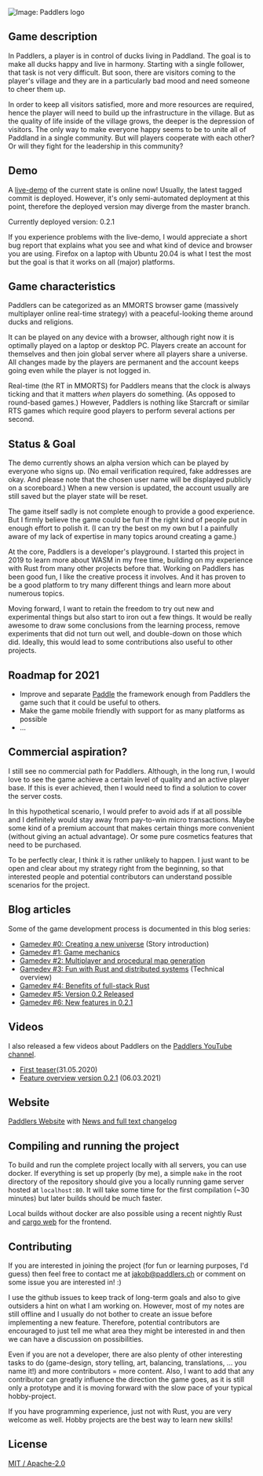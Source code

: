 ![Image: Paddlers logo](./paddlers-frontend/art/logo_text.png)

## Game description

In Paddlers, a player is in control of ducks living in Paddland.
The goal is to make all ducks happy and live in harmony.
Starting with a single follower, that task is not very difficult.
But soon, there are visitors coming to the player's village and they are in a particularly bad mood and need someone to cheer them up.

In order to keep all visitors satisfied, more and more resources are required, hence the player will need to build up the infrastructure in the village. But as the quality of life inside of the village grows, the deeper is the depression of visitors. The only way to make everyone happy seems to be to unite all of Paddland in a single community. But will players cooperate with each other? Or will they fight for the leadership in this community?

## Demo

A [live-demo](https://demo.paddlers.ch) of the current state is online now! Usually, the latest tagged commit is deployed. However, it's only semi-automated deployment at this point, therefore the deployed version may diverge from the master branch.

Currently deployed version: 0.2.1

If you experience problems with the live-demo, I would appreciate a short bug report that explains what you see and what kind of device and browser you are using. Firefox on a laptop with Ubuntu 20.04 is what I test the most but the goal is that it works on all (major) platforms.

## Game characteristics

Paddlers can be categorized as an MMORTS browser game (massively multiplayer online real-time strategy) with a peaceful-looking theme around ducks and religions.

It can be played on any device with a browser, although right now it is optimally played on a laptop or desktop PC.
Players create an account for themselves and then join global server where all players share a universe.
All changes made by the players are permanent and the account keeps going even while the player is not logged in.

Real-time (the RT in MMORTS) for Paddlers means that the clock is always ticking and that it matters *when* players do something. (As opposed to round-based games.)
However, Paddlers is nothing like Starcraft or similar RTS games which require good players to perform several actions per second.

## Status & Goal

The demo currently shows an alpha version which can be played by everyone who signs up. (No email verification required, fake addresses are okay. And please note that the chosen user name will be displayed publicly on a scoreboard.) When a new version is updated, the account usually are still saved but the player state will be reset.

The game itself sadly is not complete enough to provide a good experience.
But I firmly believe the game could be fun if the right kind of people put in enough effort to polish it. (I can try the best on my own but I a painfully aware of my lack of expertise in many topics around creating a game.)

At the core, Paddlers is a developer's playground.
I started this project in 2019 to learn more about WASM in my free time, building on my experience with Rust from many other projects before that.
Working on Paddlers has been good fun, I like the creative process it involves.
And it has proven to be a good platform to try many different things and learn more about numerous topics. 

Moving forward, I want to retain the freedom to try out new and experimental things but also start to iron out a few things.
It would be really awesome to draw some conclusions from the learning process, remove experiments that did not turn out well, and double-down on those which did.
Ideally, this would lead to some contributions also useful to other projects.

##  Roadmap for 2021
- Improve and separate [Paddle](https://github.com/jakmeier/paddle) the framework enough from Paddlers the game such that it could be useful to others.
- Make the game mobile friendly with support for as many platforms as possible
- ...

## Commercial aspiration?

I still see no commercial path for Paddlers.
Although, in the long run, I would love to see the game achieve a certain level of quality and an active player base.
If this is ever achieved, then I would need to find a solution to cover the server costs.

In this hypothetical scenario, I would prefer to avoid ads if at all possible and I definitely would stay away from pay-to-win micro transactions.
Maybe some kind of a premium account that makes certain things more convenient (without giving an actual advantage).
Or some pure cosmetics features that need to be purchased.

To be perfectly clear, I think it is rather unlikely to happen.
I just want to be open and clear about my strategy right from the beginning, so that interested people and potential contributors can understand possible scenarios for the project.

## Blog articles

Some of the game development process is documented in this blog series:

- [Gamedev #0: Creating a new universe](https://www.jakobmeier.ch/blogging/Paddlers_0.html) (Story introduction)
- [Gamedev #1: Game mechanics](https://www.jakobmeier.ch/blogging/Paddlers_1.html)
- [Gamedev #2: Multiplayer and procedural map generation](https://www.jakobmeier.ch/blogging/Paddlers_2.html)
- [Gamedev #3: Fun with Rust and distributed systems](https://www.jakobmeier.ch/blogging/Paddlers_3.html) (Technical overview)
- [Gamedev #4: Benefits of full-stack Rust](https://www.jakobmeier.ch/blogging/Paddlers_4.html)
- [Gamedev #5: Version 0.2 Released](https://www.jakobmeier.ch/blogging/Paddlers_5.html)
- [Gamedev #6: New features in 0.2.1](https://www.jakobmeier.ch/blogging/Paddlers_6.html)


## Videos

I also released a few videos about Paddlers on the [Paddlers YouTube channel](https://www.youtube.com/channel/UCoSAx5MYeSP5wXvE4syN-LA).
* [First teaser](https://youtu.be/3Syw7hxQ-z0)(31.05.2020)
* [Feature overview version 0.2.1](https://youtu.be/Z0_YqiP_kN0) (06.03.2021)

## Website

[Paddlers Website](https://paddlers.ch) with [News and full text changelog](https://paddlers.ch/news.html)

## Compiling and running the project 

To build and run the complete project locally with all servers, you can use docker. 
If everything is set up properly (by me), a simple `make` in the root directory of the repository should give you a locally running game server hosted at `localhost:80`.
It will take some time for the first compilation (~30 minutes) but later builds should be much faster.

Local builds without docker are also possible using a recent nightly Rust and [cargo web](https://github.com/koute/cargo-web) for the frontend.

## Contributing
If you are interested in joining the project (for fun or learning purposes, I'd guess) then feel free to contact me at jakob@paddlers.ch or comment on some issue you are interested in! :)

I use the github issues to keep track of long-term goals and also to give outsiders a hint on what I am working on.
However, most of my notes are still offline and I usually do not bother to create an issue before implementing a new feature.
Therefore, potential contributors are encouraged to just tell me what area they might be interested in and then we can have a discussion on possibilities.

Even if you are not a developer, there are also plenty of other interesting tasks to do (game-design, story telling, art, balancing, translations, ... you name it!) and more contributors = more content. Also, I want to add that any contributor can greatly influence the direction the game goes, as it is still only a prototype and it is moving forward with the slow pace of your typical hobby-project.

If you have programming experience, just not with Rust, you are very welcome as well. Hobby projects are the best way to learn new skills!

## License
[MIT / Apache-2.0](https://github.com/jakmeier/paddlers-browser-game/blob/master/LICENSE.md)
